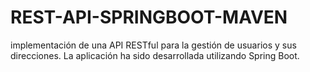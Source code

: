 # REST-API-SPRINGBOOT-MAVEN
implementación de una API RESTful para la gestión de usuarios y sus direcciones. La aplicación ha sido desarrollada utilizando Spring Boot.
